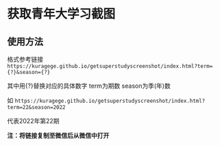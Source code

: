 # 获取青年大学习截图

## 使用方法

格式参考链接 `https://kuragege.github.io/getsuperstudyscreenshot/index.html?term={?}&season={?}`

其中用{?}替换对应的具体数字  term为期数  season为季(年)数

如  `https://kuragege.github.io/getsuperstudyscreenshot/index.html?term=22&season=2022`

代表2022年第22期

**注：将链接复制至微信后从微信中打开**
